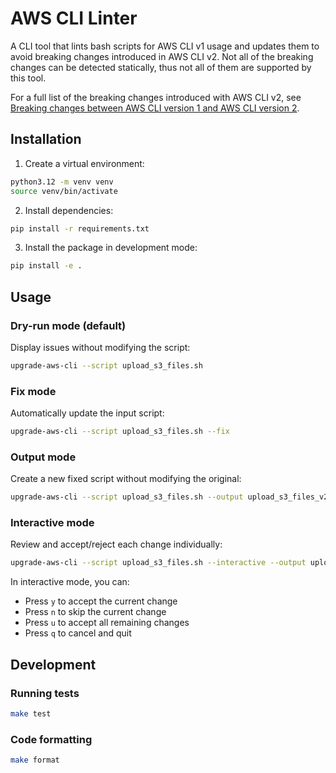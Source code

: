 # AWS CLI Linter

A CLI tool that lints bash scripts for AWS CLI v1 usage and updates them to avoid breaking 
changes introduced in AWS CLI v2. Not all of the breaking changes can be detected statically, 
thus not all of them are supported by this tool.

For a full list of the breaking changes introduced with AWS CLI v2, see 
[Breaking changes between AWS CLI version 1 and AWS CLI version 2](https://docs.aws.amazon.com/cli/latest/userguide/cliv2-migration-changes.html#cliv2-migration-changes-breaking).

## Installation

1. Create a virtual environment:
```bash
python3.12 -m venv venv
source venv/bin/activate
```

2. Install dependencies:
```bash
pip install -r requirements.txt
```

3. Install the package in development mode:
```bash
pip install -e .
```

## Usage

### Dry-run mode (default)
Display issues without modifying the script:
```bash
upgrade-aws-cli --script upload_s3_files.sh
```

### Fix mode
Automatically update the input script:
```bash
upgrade-aws-cli --script upload_s3_files.sh --fix
```

### Output mode
Create a new fixed script without modifying the original:
```bash
upgrade-aws-cli --script upload_s3_files.sh --output upload_s3_files_v2.sh
```

### Interactive mode
Review and accept/reject each change individually:
```bash
upgrade-aws-cli --script upload_s3_files.sh --interactive --output upload_s3_files_v2.sh
```

In interactive mode, you can:
- Press `y` to accept the current change
- Press `n` to skip the current change
- Press `u` to accept all remaining changes
- Press `q` to cancel and quit

## Development

### Running tests
```bash
make test
```

### Code formatting
```bash
make format
```
